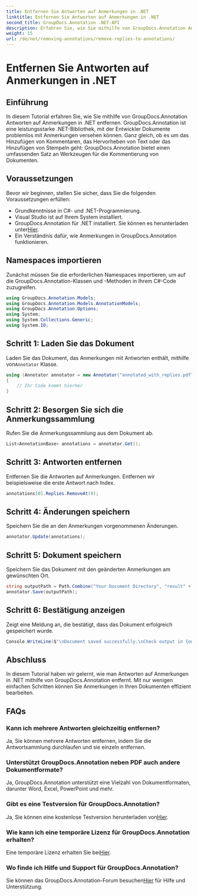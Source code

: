 ```yaml
---
title: Entfernen Sie Antworten auf Anmerkungen in .NET
linktitle: Entfernen Sie Antworten auf Anmerkungen in .NET
second_title: GroupDocs.Annotation .NET-API
description: Erfahren Sie, wie Sie mithilfe von GroupDocs.Annotation Antworten auf Anmerkungen in .NET entfernen. Schritt-für-Schritt-Anleitung mit Codebeispielen.
weight: 15
url: /de/net/removing-annotations/remove-replies-to-annotations/
---
```


# Entfernen Sie Antworten auf Anmerkungen in .NET

## Einführung
In diesem Tutorial erfahren Sie, wie Sie mithilfe von GroupDocs.Annotation Antworten auf Anmerkungen in .NET entfernen. GroupDocs.Annotation ist eine leistungsstarke .NET-Bibliothek, mit der Entwickler Dokumente problemlos mit Anmerkungen versehen können. Ganz gleich, ob es um das Hinzufügen von Kommentaren, das Hervorheben von Text oder das Hinzufügen von Stempeln geht: GroupDocs.Annotation bietet einen umfassenden Satz an Werkzeugen für die Kommentierung von Dokumenten.
## Voraussetzungen
Bevor wir beginnen, stellen Sie sicher, dass Sie die folgenden Voraussetzungen erfüllen:
- Grundkenntnisse in C#- und .NET-Programmierung.
- Visual Studio ist auf Ihrem System installiert.
-  GroupDocs.Annotation für .NET installiert. Sie können es herunterladen unter[Hier](https://releases.groupdocs.com/annotation/net/).
- Ein Verständnis dafür, wie Anmerkungen in GroupDocs.Annotation funktionieren.

## Namespaces importieren
Zunächst müssen Sie die erforderlichen Namespaces importieren, um auf die GroupDocs.Annotation-Klassen und -Methoden in Ihrem C#-Code zuzugreifen.
```csharp
using GroupDocs.Annotation.Models;
using GroupDocs.Annotation.Models.AnnotationModels;
using GroupDocs.Annotation.Options;
using System;
using System.Collections.Generic;
using System.IO;
```
## Schritt 1: Laden Sie das Dokument
 Laden Sie das Dokument, das Anmerkungen mit Antworten enthält, mithilfe von`Annotator` Klasse.
```csharp
using (Annotator annotator = new Annotator("annotated_with_replies.pdf"))
{
    // Ihr Code kommt hierher
}
```
## Schritt 2: Besorgen Sie sich die Anmerkungssammlung
Rufen Sie die Anmerkungssammlung aus dem Dokument ab.
```csharp
List<AnnotationBase> annotations = annotator.Get();
```
## Schritt 3: Antworten entfernen
Entfernen Sie die Antworten auf Anmerkungen. Entfernen wir beispielsweise die erste Antwort nach Index.
```csharp
annotations[0].Replies.RemoveAt(0);
```
## Schritt 4: Änderungen speichern
Speichern Sie die an den Anmerkungen vorgenommenen Änderungen.
```csharp
annotator.Update(annotations);
```
## Schritt 5: Dokument speichern
Speichern Sie das Dokument mit den geänderten Anmerkungen am gewünschten Ort.
```csharp
string outputPath = Path.Combine("Your Document Directory", "result" + Path.GetExtension("input.pdf"));
annotator.Save(outputPath);
```
## Schritt 6: Bestätigung anzeigen
Zeigt eine Meldung an, die bestätigt, dass das Dokument erfolgreich gespeichert wurde.
```csharp
Console.WriteLine($"\nDocument saved successfully.\nCheck output in {outputPath}.");
```

## Abschluss
In diesem Tutorial haben wir gelernt, wie man Antworten auf Anmerkungen in .NET mithilfe von GroupDocs.Annotation entfernt. Mit nur wenigen einfachen Schritten können Sie Anmerkungen in Ihren Dokumenten effizient bearbeiten.
## FAQs
### Kann ich mehrere Antworten gleichzeitig entfernen?
Ja, Sie können mehrere Antworten entfernen, indem Sie die Antwortsammlung durchlaufen und sie einzeln entfernen.
### Unterstützt GroupDocs.Annotation neben PDF auch andere Dokumentformate?
Ja, GroupDocs.Annotation unterstützt eine Vielzahl von Dokumentformaten, darunter Word, Excel, PowerPoint und mehr.
### Gibt es eine Testversion für GroupDocs.Annotation?
 Ja, Sie können eine kostenlose Testversion herunterladen von[Hier](https://releases.groupdocs.com/).
### Wie kann ich eine temporäre Lizenz für GroupDocs.Annotation erhalten?
 Eine temporäre Lizenz erhalten Sie bei[Hier](https://purchase.groupdocs.com/temporary-license/).
### Wo finde ich Hilfe und Support für GroupDocs.Annotation?
 Sie können das GroupDocs.Annotation-Forum besuchen[Hier](https://forum.groupdocs.com/c/annotation/10) für Hilfe und Unterstützung.